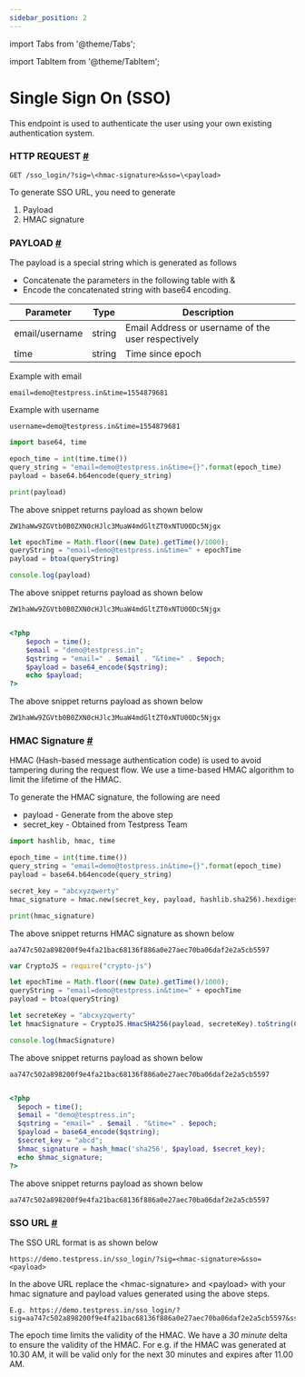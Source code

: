 ```yaml
---
sidebar_position: 2
---
```

import Tabs from '@theme/Tabs';

import TabItem from '@theme/TabItem';


# Single Sign On (SSO)

This endpoint is used to authenticate the user using your own existing authentication system.

### HTTP REQUEST [#](#)

```
GET /sso_login/?sig=\<hmac-signature>&sso=\<payload>
```



To generate SSO URL, you need to generate 

1. Payload
2. HMAC signature

### PAYLOAD [#](#)

The payload is a special string which is generated as follows

- Concatenate the parameters in the following table with &
- Encode the concatenated string with base64 encoding.

| Parameter        | Type        | Description |
| ----------- | ----------- |----------- |
| email/username    | string      | Email Address or username of the user respectively |
| time    | string      | Time since epoch |

Example with email
```
email=demo@testpress.in&time=1554879681
```

Example with username
```
username=demo@testpress.in&time=1554879681
```

<Tabs>
<TabItem value="py" label="Python">

```py
import base64, time

epoch_time = int(time.time())
query_string = "email=demo@testpress.in&time={}".format(epoch_time)
payload = base64.b64encode(query_string)

print(payload)
```
The above snippet returns payload as shown below
```
ZW1haWw9ZGVtb0B0ZXN0cHJlc3MuaW4mdGltZT0xNTU0ODc5Njgx
```

</TabItem>
<TabItem value="javascript" label="NodeJs">

```javascript
let epochTime = Math.floor((new Date).getTime()/1000);
queryString = "email=demo@testpress.in&time=" + epochTime
payload = btoa(queryString)

console.log(payload)
```
The above snippet returns payload as shown below
```
ZW1haWw9ZGVtb0B0ZXN0cHJlc3MuaW4mdGltZT0xNTU0ODc5Njgx 
```

</TabItem>

<TabItem value="php" label="php">

```php

<?php
    $epoch = time();
    $email = "demo@testpress.in";
    $qstring = "email=" . $email . "&time=" . $epoch;
    $payload = base64_encode($qstring);
    echo $payload;
?>
```
The above snippet returns payload as shown below
```
ZW1haWw9ZGVtb0B0ZXN0cHJlc3MuaW4mdGltZT0xNTU0ODc5Njgx 
```

</TabItem>
</Tabs>

### HMAC Signature [#](#)

HMAC (Hash-based message authentication code) is used to avoid tampering during the request flow. We use a time-based HMAC algorithm to limit the lifetime of the HMAC.


To generate the HMAC signature, the following are need

- payload - Generate from the above step
- secret_key - Obtained from Testpress Team

<Tabs>
<TabItem value="py" label="Python">

```py
import hashlib, hmac, time

epoch_time = int(time.time())
query_string = "email=demo@testpress.in&time={}".format(epoch_time)
payload = base64.b64encode(query_string)

secret_key = "abcxyzqwerty"
hmac_signature = hmac.new(secret_key, payload, hashlib.sha256).hexdigest()

print(hmac_signature)
```
The above snippet returns HMAC signature as shown below
```
aa747c502a898200f9e4fa21bac68136f886a0e27aec70ba06daf2e2a5cb5597
```

</TabItem>
<TabItem value="javascript" label="NodeJs">

```javascript
var CryptoJS = require("crypto-js")

let epochTime = Math.floor((new Date).getTime()/1000);
queryString = "email=demo@testpress.in&time=" + epochTime
payload = btoa(queryString)

let secreteKey = "abcxyzqwerty"
let hmacSignature = CryptoJS.HmacSHA256(payload, secreteKey).toString(CryptoJS.enc.Hex);

console.log(hmacSignature)

```
The above snippet returns payload as shown below

```
aa747c502a898200f9e4fa21bac68136f886a0e27aec70ba06daf2e2a5cb5597 
```

</TabItem>

<TabItem value="php" label="php">

```php

<?php
  $epoch = time();
  $email = "demo@tesptress.in";
  $qstring = "email=" . $email . "&time=" . $epoch;
  $payload = base64_encode($qstring);
  $secret_key = "abcd";
  $hmac_signature = hash_hmac('sha256', $payload, $secret_key);
  echo $hmac_signature;
?>
```
The above snippet returns payload as shown below
```
aa747c502a898200f9e4fa21bac68136f886a0e27aec70ba06daf2e2a5cb5597 
```

</TabItem>
</Tabs>

### SSO URL [#](#)

The SSO URL format is as shown below

```
https://demo.testpress.in/sso_login/?sig=<hmac-signature>&sso=<payload>
```

In the above URL replace the \<hmac-signature> and \<payload> with your hmac signature and payload values generated using the above steps.


```
E.g. https://demo.testpress.in/sso_login/?sig=aa747c502a898200f9e4fa21bac68136f886a0e27aec70ba06daf2e2a5cb5597&sso=ZW1haWw9ZGVtb0B0ZXN0cHJlc3MuaW4mdGltZT0xNTU0ODc5Njgx
```

The epoch time limits the validity of the HMAC. We have a *30 minute* delta to ensure the validity of the HMAC. For e.g. if the HMAC was generated at 10.30 AM, it will be valid only for the next 30 minutes and expires after 11.00 AM.